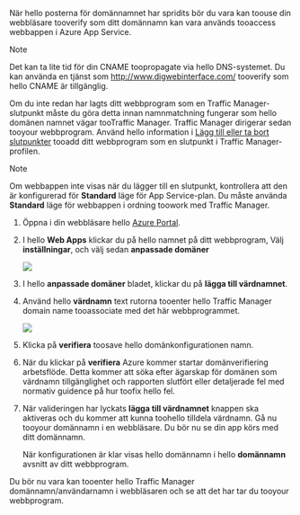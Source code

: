 När hello posterna för domännamnet har spridits bör du vara kan toouse din webbläsare tooverify som ditt domännamn kan vara används tooaccess webbappen i Azure App Service.

> [!NOTE]
> Det kan ta lite tid för din CNAME toopropagate via hello DNS-systemet. Du kan använda en tjänst som <a href="http://www.digwebinterface.com/">http://www.digwebinterface.com/</a> tooverify som hello CNAME är tillgänglig.
> 
> 

Om du inte redan har lagts ditt webbprogram som en Traffic Manager-slutpunkt måste du göra detta innan namnmatchning fungerar som hello domänen namnet vägar tooTraffic Manager. Traffic Manager dirigerar sedan tooyour webbprogram. Använd hello information i [Lägg till eller ta bort slutpunkter](../articles/traffic-manager/traffic-manager-endpoints.md) tooadd ditt webbprogram som en slutpunkt i Traffic Manager-profilen.

> [!NOTE]
> Om webbappen inte visas när du lägger till en slutpunkt, kontrollera att den är konfigurerad för **Standard** läge för App Service-plan. Du måste använda **Standard** läge för webbappen i ordning toowork med Traffic Manager.
> 
> 

1. Öppna i din webbläsare hello [Azure Portal](https://portal.azure.com).
2. I hello **Web Apps** klickar du på hello namnet på ditt webbprogram, Välj **inställningar**, och välj sedan **anpassade domäner**
   
    ![](./media/custom-dns-web-site/dncmntask-cname-6.png)
3. I hello **anpassade domäner** bladet, klickar du på **lägga till värdnamnet**.
4. Använd hello **värdnamn** text rutorna tooenter hello Traffic Manager domain name tooassociate med det här webbprogrammet.
   
    ![](./media/custom-dns-web-site/dncmntask-cname-8.png)
5. Klicka på **verifiera** toosave hello domänkonfigurationen namn.
6. När du klickar på **verifiera** Azure kommer startar domänverifiering arbetsflöde. Detta kommer att söka efter ägarskap för domänen som värdnamn tillgänglighet och rapporten slutfört eller detaljerade fel med normativ guidence på hur toofix hello fel.    
7. När valideringen har lyckats **lägga till värdnamnet** knappen ska aktiveras och du kommer att kunna toohello tilldela värdnamn. Gå nu tooyour domännamn i en webbläsare. Du bör nu se din app körs med ditt domännamn. 
   
   När konfigurationen är klar visas hello domännamn i hello **domännamn** avsnitt av ditt webbprogram.

Du bör nu vara kan tooenter hello Traffic Manager domännamn/användarnamn i webbläsaren och se att det har tar du tooyour webbprogram.

